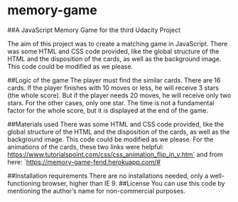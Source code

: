# memory-game
##A JavaScript Memory Game for the third Udacity Project

The aim of this project was to create a matching game in JavaScript. There was some HTML and CSS code provided, like the global structure of the HTML and the disposition of the cards, as well as the background image. This code could be modified as we please.

##Logic of the game
The player must find the similar cards. There are 16 cards. If the player finishes with 10 moves or less, he will receive 3 stars (the whole score). But if the player needs 20 moves, he will receive only two stars. For the other cases, only one star. The time is not a fundamental factor for the whole score, but it is displayed at the end of the game. 

##Materials used
There was some HTML and CSS code provided, like the global structure of the HTML and the disposition of the cards, as well as the background image. This code could be modified as we please.
For the animations of the cards, these two links were helpful: https://www.tutorialspoint.com/css/css_animation_flip_in_y.htm` and from here: `https://memory-game-fend.herokuapp.com/#

##Installation requirements
There are no installations needed, only a well-functioning browser, higher than IE 9. 
##License
You can use this code by mentioning the author’s name for non-commercial purposes.

